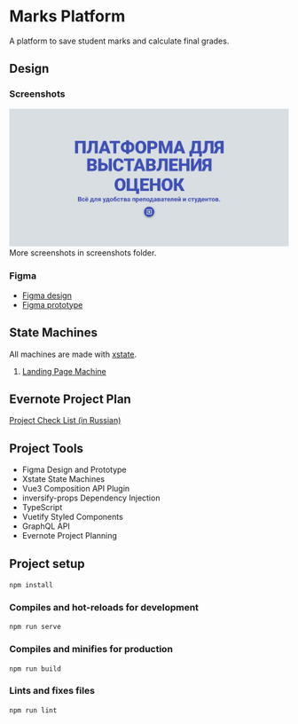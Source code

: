 # Marks Platform
A platform to save student marks and calculate final grades.

## Design

### Screenshots
![Landing Page Idle](/screenshots/landing-page/landing-page-idle.png)
More screenshots in screenshots folder.

### Figma
* [Figma design](https://www.figma.com/file/RFucPifO6pkU2OXDIA1F7J/Marks-Platform?node-id=0%3A1)
* [Figma prototype](https://www.figma.com/proto/RFucPifO6pkU2OXDIA1F7J/Marks-Platform?node-id=2%3A2&viewport=-254%2C335%2C0.23607350885868073&scaling=scale-down)

## State Machines
All machines are made with [xstate](https://xstate.js.org/).
1. [Landing Page Machine](https://xstate.js.org/viz/?gist=407e1b0ce471cd6afbbc9e31f17864b6)

## Evernote Project Plan
[Project Check List (in Russian)](https://www.evernote.com/shard/s739/sh/2bda08d6-391f-42a1-8dbb-0b3b630dbd3b/4d2736eb17f5be88fac252fd74494081)

## Project Tools
* Figma Design and Prototype
* Xstate State Machines
* Vue3 Composition API Plugin
* inversify-props Dependency Injection
* TypeScript
* Vuetify Styled Components
* GraphQL API
* Evernote Project Planning

## Project setup
```
npm install
```

### Compiles and hot-reloads for development
```
npm run serve
```

### Compiles and minifies for production
```
npm run build
```

### Lints and fixes files
```
npm run lint
```
